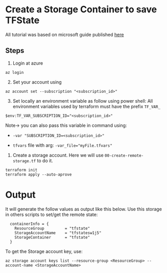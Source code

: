 # Create a Storage Container to save TFState

All tutorial was based on microsoft guide published [here](https://learn.microsoft.com/pt-br/azure/developer/terraform/store-state-in-azure-storage?tabs=azure-cli)

## Steps
1. Login at azure
``` pwsh
az login
```

2. Set your  account using
``` pwsh
az account set --subscription "<subscription_id>"
```

3. Set locally an environment variable as follow using power shell:
All environment variables used by terraform must have the prefix `TF_VAR_`
``` pwsh
$env:TF_VAR_SUBSCRIPTION_ID="<subscription_id>"
```
Note-> you can also pass this variable in command using: 

- `-var "SUBSCRIPTION_ID=<subscription_id>"`

- `tfvars` file with arg: `-var_file="myFile.tfvars"`

1. Create a storage account. Here we will use `00-create-remote-storage.tf` to do it.

```
terraform init
terraform apply --auto-aprove
```

# Output
It will generate the follow values as output like this below. Use this storage in others scripts to set/get the remote state:
```
  containerInfo = {
    ResourceGroup         = "tfstate"
    StorageAccountName    = "tfstatesw1j5"
    StorageContainer      = "tfstate"
  }
```

To get the Storage account key, use:
```
az storage account keys list --resource-group <ResourceGroup> --account-name <StorageAccountName>
```